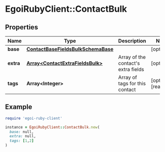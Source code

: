 # EgoiRubyClient::ContactBulk

## Properties

| Name | Type | Description | Notes |
| ---- | ---- | ----------- | ----- |
| **base** | [**ContactBaseFieldsBulkSchemaBase**](ContactBaseFieldsBulkSchemaBase.md) |  | [optional] |
| **extra** | [**Array&lt;ContactExtraFieldsBulk&gt;**](ContactExtraFieldsBulk.md) | Array of the contact&#39;s extra fields | [optional] |
| **tags** | **Array&lt;Integer&gt;** | Array of tags for this contact | [optional][readonly] |

## Example

```ruby
require 'egoi-ruby-client'

instance = EgoiRubyClient::ContactBulk.new(
  base: null,
  extra: null,
  tags: [1,2]
)
```

